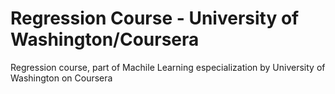 # Regression Course - University of Washington/Coursera
 Regression course, part of Machile Learning especialization by University of Washington on Coursera
